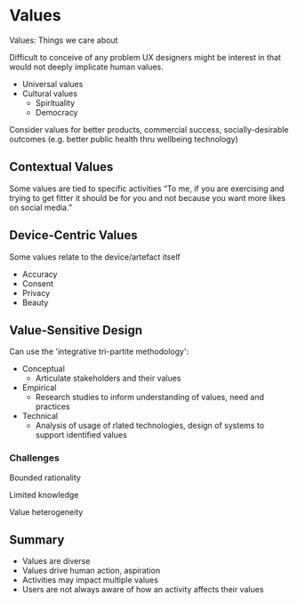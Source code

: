 # Values

Values: Things we care about

Difficult to conceive of any problem UX designers might be interest in that would not deeply implicate human values.

* Universal values
* Cultural values
  * Spirituality
  * Democracy

Consider values for better products, commercial success, socially-desirable outcomes (e.g. better public health thru wellbeing technology)

## Contextual Values

Some values are tied to specific activities
“To me, if you are exercising and trying to get fitter it should be for you and not because you want more likes on social media.”

## Device-Centric Values

Some values relate to the device/artefact itself

* Accuracy
* Consent
* Privacy
* Beauty

## Value-Sensitive Design

Can use the 'integrative tri-partite methodology':

* Conceptual
  * Articulate stakeholders and their values
* Empirical
  * Research studies to inform understanding of values, need and practices
* Technical
  * Analysis of usage of rlated technologies, design of systems to support identified values

### Challenges

Bounded rationality

Limited knowledge

Value heterogeneity

## Summary

* Values are diverse
* Values drive human action, aspiration
* Activities may impact multiple values
* Users are not always aware of how an activity affects their values